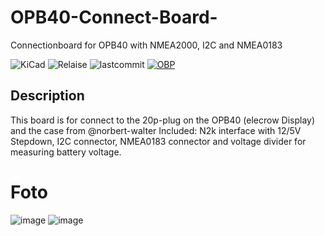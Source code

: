 # OPB40-Connect-Board-
Connectionboard for OPB40 with NMEA2000, I2C and NMEA0183

![KiCad](https://img.shields.io/badge/KiCad-darkblue?logo=KiCad)
![Relaise](https://img.shields.io/github/release-date/gerryvel/OPB40-Connect-Board-?)
![lastcommit](https://img.shields.io/github/last-commit/gerryvel/OPB40-Connect-Board-)
[![OBP](https://img.shields.io/badge/Sailing_with-OpenBoatsProjects-blue)](https://open-boat-projects.org/de/)


## Description

This board is for connect to the 20p-plug on the OPB40 (elecrow Display) and the case from @norbert-walter
Included: N2k interface with 12/5V Stepdown, I2C connector, NMEA0183 connector and voltage divider for measuring battery voltage.

# Foto

![image](https://github.com/user-attachments/assets/ad747a7b-7ef3-4c46-92e2-a507261d99b9)
![image](https://github.com/user-attachments/assets/8be8eed0-7130-465a-9560-6a1f416a1f13)




